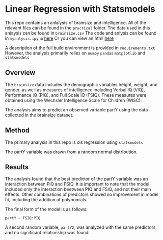 # Linear Regression with Statsmodels

This repo contains an anlalysis of brainsize and intelligence. All of the relevant files can be found in the `practical` folder. 
The data used in this anlaysis can be found in `brainsize.csv`
The code and anlysis can be found in `myanlysis.ipynb` [here](https://github.com/Alex-A14/Albury-A-QLSC612/blob/master/practical/myanalysis.ipynb)
Or you can view an html [here](https://htmlpreview.github.io/?https://github.com/Alex-A14/Albury-A-QLSC612/blob/master/practical/myanalysis.html)

A description of the full build environment is provided in `requirements.txt` However, the analysis primarily relies on `numpy` `pandas` `matplotlib` and `statsmodels`

## Overview

The `brainsize` data includes the demographic variables height, weight, and gender, as well as measures of intelligence including Verbal IQ (VIQ), Performance IQ (PIQ), and Full Scale IQ (FSIQ). These measures were obtained using the Wechsler Intelligence Scale for Children (WISC).

The analysis aims to predict an observed variable partY using the data collected in the brainsize dataset.

## Method

The primary analysis in this repo is ols regression using `statsmodels`

The partY variable was drawn from a random normal distribution.

## Results

The analysis found that the best predictor of the partY variable was an interaction between PIQ and FSIQ. It is important to note that the model included only the interaction beetween PIQ and FSIQ, and not their main effects. Other combinations of predictors showed no improvement in model fit, including the addition of polynomials.

The final form of the model is as follows:

`partY ~ FSIQ:PIQ`

A second random variable, `partY2`, was analyzed with the same predictors, and no significant relationship was found.